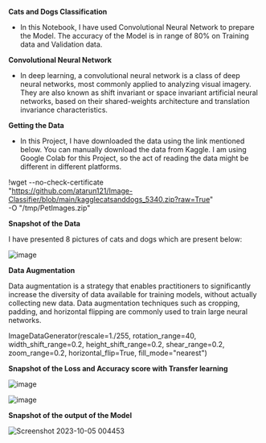 ﻿**Cats and Dogs Classification**

- In this Notebook, I have used Convolutional Neural Network to prepare the Model. The accuracy of the Model is in range of 80% on Training data and Validation data.

**Convolutional Neural Network**

- In deep learning, a convolutional neural network is a class of deep neural networks, most commonly applied to analyzing visual imagery. They are also known as shift invariant or space invariant artificial neural networks, based on their shared-weights architecture and translation invariance characteristics.


**Getting the Data**

- In this Project, I have downloaded the data using the link mentioned below. You can manually download the data from Kaggle. I am using Google Colab for this Project, so the act of reading the data might be different in different platforms.

!wget --no-check-certificate \
    "https://github.com/atarun121/Image-Classifier/blob/main/kagglecatsanddogs_5340.zip?raw=True" \
    -O "/tmp/PetImages.zip"

     

**Snapshot of the Data**

I have presented 8 pictures of cats and dogs which are present below: 



![image](https://github.com/atarun121/Image-Classifier/assets/79056939/9c78703b-7237-4cfd-a1e0-23a309dfb291)
















**Data Augmentation**

Data augmentation is a strategy that enables practitioners to significantly increase the diversity of data available for training models, without actually collecting new data. Data augmentation techniques such as cropping, padding, and horizontal flipping are commonly used to train large neural networks.

ImageDataGenerator(rescale=1./255,
                                   rotation_range=40,
                                   width_shift_range=0.2,
                                   height_shift_range=0.2,
                                   shear_range=0.2,
                                   zoom_range=0.2,
                                   horizontal_flip=True,
                                   fill_mode="nearest")

**Snapshot of the Loss and Accuracy score with Transfer learning** 

![image](https://github.com/atarun121/Image-Classifier/assets/79056939/b1b4c6d8-8ffd-4fe4-a70f-6ce595fcbed4)



















![image](https://github.com/atarun121/Image-Classifier/assets/79056939/9e52e918-51bd-4c00-950a-743eea138ec5)



















**Snapshot of the output of the Model**

![Screenshot 2023-10-05 004453](https://github.com/atarun121/Image-Classifier/assets/79056939/04e152f1-56f0-482b-946b-753823012a82)
